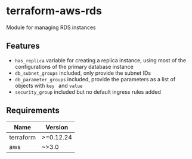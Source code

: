 # terraform-aws-rds
Module for managing RDS instances

## Features
* `has_replica` variable for creating a replica instance, using most of the configurations of the primary database instance
* `db_subnet_groups` included, only provide the subnet IDs
* `db_parameter_groups` included, provide the parameters as a list of objects with `key ` and `value`
* `security_group` included but no default ingress rules added

## Requirements
| Name      | Version   |
|-----------|-----------|
| terraform | >=0.12.24 |
| aws       | ~>3.0     |
